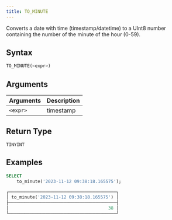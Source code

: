 ```yaml
---
title: TO_MINUTE
---
```


Converts a date with time (timestamp/datetime) to a UInt8 number containing the number of the minute of the hour (0-59).

## Syntax

```sql
TO_MINUTE(<expr>)
```

## Arguments

| Arguments | Description |
|-----------|-------------|
| `<expr>`  | timestamp   |

## Return Type

 `TINYINT`

## Examples

```sql
SELECT
    to_minute('2023-11-12 09:38:18.165575');

┌─────────────────────────────────────────┐
│ to_minute('2023-11-12 09:38:18.165575') │
├─────────────────────────────────────────┤
│                                      38 │
└─────────────────────────────────────────┘
```
